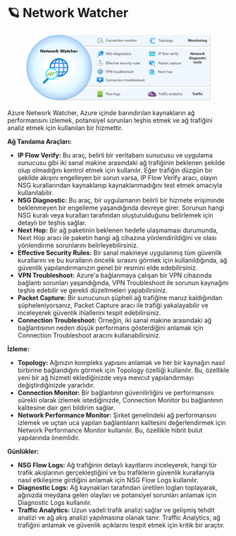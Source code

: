 # 🪐 Network Watcher

<figure><img src="../.gitbook/assets/network-watcher-capabilities.png" alt=""><figcaption></figcaption></figure>

Azure Network Watcher, Azure içinde barındırılan kaynakların ağ performansını izlemek, potansiyel sorunları teşhis etmek ve ağ trafiğini analiz etmek için kullanılan bir hizmettir.

**Ağ Tanılama Araçları:**

* **IP Flow Verify:** Bu araç, belirli bir veritabanı sunucusu ve uygulama sunucusu gibi iki sanal makine arasındaki ağ trafiğinin beklenen şekilde olup olmadığını kontrol etmek için kullanılır. Eğer trafiğin düzgün bir şekilde akışını engelleyen bir sorun varsa, IP Flow Verify aracı, olayın NSG kurallarından kaynaklanıp kaynaklanmadığını test etmek amacıyla kullanılabilir.
* **NSG Diagnostic:** Bu araç, bir uygulamanın belirli bir hizmete erişiminde beklenmeyen bir engelleme yaşandığında devreye girer. Sorunun hangi NSG kuralı veya kuralları tarafından oluşturulduğunu belirlemek için detaylı bir teşhis sağlar.
* **Next Hop:** Bir ağ paketinin beklenen hedefe ulaşmaması durumunda, Next Hop aracı ile paketin hangi ağ cihazına yönlendirildiğini ve olası yönlendirme sorunlarını belirleyebilirsiniz.
* **Effective Security Rules:** Bir sanal makineye uygulanmış tüm güvenlik kurallarını ve bu kuralların öncelik sırasını görmek için kullanıldığında, ağ güvenlik yapılandırmanızın genel bir resmini elde edebilirsiniz.
* **VPN Troubleshoot:** Azure'a bağlanmaya çalışan bir VPN cihazında bağlantı sorunları yaşandığında, VPN Troubleshoot ile sorunun kaynağını teşhis edebilir ve gerekli düzeltmeleri yapabilirsiniz.
* **Packet Capture:** Bir sunucunun şüpheli ağ trafiğine maruz kaldığından şüpheleniyorsanız, Packet Capture aracı ile trafiği yakalayabilir ve inceleyerek güvenlik ihlallerini tespit edebilirsiniz.
* **Connection Troubleshoot:** Örneğin, iki sanal makine arasındaki ağ bağlantısının neden düşük performans gösterdiğini anlamak için Connection Troubleshoot aracını kullanabilirsiniz.

**İzleme:**

* **Topology:** Ağınızın kompleks yapısını anlamak ve her bir kaynağın nasıl birbirine bağlandığını görmek için Topology özelliği kullanılır. Bu, özellikle yeni bir ağ hizmeti eklediğinizde veya mevcut yapılandırmayı değiştirdiğinizde yararlıdır.
* **Connection Monitor:** Bir bağlantının güvenilirliğini ve performansını sürekli olarak izlemek istediğinizde, Connection Monitor bu bağlantının kalitesine dair geri bildirim sağlar.
* **Network Performance Monitor:** Şirket genelindeki ağ performansını izlemek ve uçtan uca yapılan bağlantıların kalitesini değerlendirmek için Network Performance Monitor kullanılır. Bu, özellikle hibrit bulut yapılarında önemlidir.

**Günlükler:**

* **NSG Flow Logs:** Ağ trafiğinin detaylı kayıtlarını inceleyerek, hangi tür trafik akışlarının gerçekleştiğini ve bu trafiklerin güvenlik kurallarıyla nasıl etkileşime girdiğini anlamak için NSG Flow Logs kullanılır.
* **Diagnostic Logs:** Ağ kaynakları tarafından üretilen logları toplayarak, ağınızda meydana gelen olayları ve potansiyel sorunları anlamak için Diagnostic Logs kullanılır.
* **Traffic Analytics:** Uzun vadeli trafik analizi sağlar ve gelişmiş tehdit analizi ve ağ akış analizi yapılmasına olanak tanır. Traffic Analytics, ağ trafiğini anlamak ve güvenlik açıklarını tespit etmek için kritik bir araçtır.
